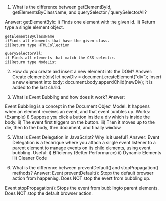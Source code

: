 1) What is the difference between getElementById, getElementsByClassName, and querySelector / querySelectorAll?

Answer:
    getElementById:
    i) Finds one element with the given id.
    ii) Return type a single element object.
    
    getElementsByClassName:
    i)Finds all elements that have the given class.
    ii)Return type HTMLCollection
    
    querySelectorAll:
    i) Finds all elements that match the CSS selector.
    ii)Return type NodeList
    
2) How do you create and insert a new element into the DOM?
Answer: 
   Create element:(div)
   let newDiv = document.createElement("div");
   Insert a new element into body:
   document.body.appendChild(newDiv);
it is added to the last chaild.

3) What is Event Bubbling and how does it work?
Answer:

Event Bubbling is a concept in the Document Object Model. It happens when an element receives an event, and that event bubbles up.
Works: (Example)
i) Suppose you click a button inside a div which is inside the body.
ii) The event first triggers on the button.
iii) Then it moves up to the div, then to the body, then document, and finally window

5) What is Event Delegation in JavaScript? Why is it useful?
Answer:
Event Delegation is a technique where you attach a single event listener to a parent element to manage events on its child elements, using event bubbling.
Useful:
i) Efficiency (Better Performance)
ii) Dynamic Elements
iii) Cleaner Code

6) What is the difference between preventDefault() and stopPropagation() methods?
Answer:
Event preventDefault():
Stops the default browser action from happening.
Does NOT stop the event from bubbling up.

Event stopPropagation():
Stops the event from bubblingto parent elements.
Does NOT stop the default browser action.
